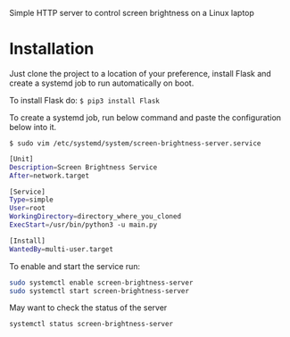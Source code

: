Simple HTTP server to control screen brightness on a Linux laptop

# Installation
Just clone the project to a location of your preference, install Flask
and create a systemd job to run automatically on boot.

To install Flask do:
`$ pip3 install Flask`

To create a systemd job, run below command and paste the configuration below into it.

```
$ sudo vim /etc/systemd/system/screen-brightness-server.service
```

```bash
[Unit]
Description=Screen Brightness Service
After=network.target

[Service]
Type=simple
User=root
WorkingDirectory=directory_where_you_cloned
ExecStart=/usr/bin/python3 -u main.py

[Install]
WantedBy=multi-user.target
```

To enable and start the service run:
```bash
sudo systemctl enable screen-brightness-server
sudo systemctl start screen-brightness-server
```

May want to check the status of the server
```bash
systemctl status screen-brightness-server
```
